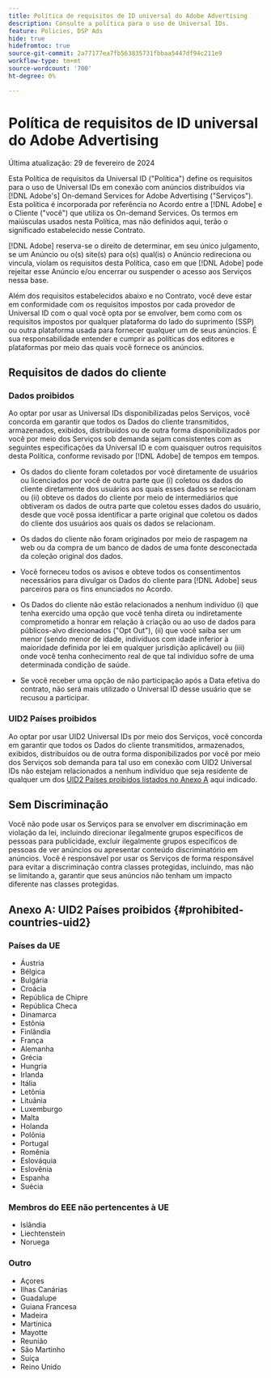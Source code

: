 ```yaml
---
title: Política de requisitos de ID universal do Adobe Advertising
description: Consulte a política para o uso de Universal IDs.
feature: Policies, DSP Ads
hide: true
hidefromtoc: true
source-git-commit: 2a77177ea7fb563835731fbbaa5447df94c211e9
workflow-type: tm+mt
source-wordcount: '700'
ht-degree: 0%

---
```


# Política de requisitos de ID universal do Adobe Advertising

<!-- In TOC, but hidden from TOC and both external and internal search -->

Última atualização: 29 de fevereiro de 2024

Esta Política de requisitos da Universal ID (&quot;Política&quot;) define os requisitos para o uso de Universal IDs em conexão com anúncios distribuídos via [!DNL Adobe's] On-demand Services for Adobe Advertising (&quot;Serviços&quot;). Esta política é incorporada por referência no Acordo entre a [!DNL Adobe] e o Cliente (&quot;você&quot;) que utiliza os On-demand Services. Os termos em maiúsculas usados nesta Política, mas não definidos aqui, terão o significado estabelecido nesse Contrato.

[!DNL Adobe] reserva-se o direito de determinar, em seu único julgamento, se um Anúncio ou o(s) site(s) para o(s) qual(is) o Anúncio redireciona ou vincula, violam os requisitos desta Política, caso em que [!DNL Adobe] pode rejeitar esse Anúncio e/ou encerrar ou suspender o acesso aos Serviços nessa base.

Além dos requisitos estabelecidos abaixo e no Contrato, você deve estar em conformidade com os requisitos impostos por cada provedor de Universal ID com o qual você opta por se envolver, bem como com os requisitos impostos por qualquer plataforma do lado do suprimento (SSP) ou outra plataforma usada para fornecer qualquer um de seus anúncios. É sua responsabilidade entender e cumprir as políticas dos editores e plataformas por meio das quais você fornece os anúncios.

## Requisitos de dados do cliente

### Dados proibidos

Ao optar por usar as Universal IDs disponibilizadas pelos Serviços, você concorda em garantir que todos os Dados do cliente transmitidos, armazenados, exibidos, distribuídos ou de outra forma disponibilizados por você por meio dos Serviços sob demanda sejam consistentes com as seguintes especificações da Universal ID e com quaisquer outros requisitos desta Política, conforme revisado por [!DNL Adobe] de tempos em tempos.

* Os dados do cliente foram coletados por você diretamente de usuários ou licenciados por você de outra parte que (i) coletou os dados do cliente diretamente dos usuários aos quais esses dados se relacionam ou (ii) obteve os dados do cliente por meio de intermediários que obtiveram os dados de outra parte que coletou esses dados do usuário, desde que você possa identificar a parte original que coletou os dados do cliente dos usuários aos quais os dados se relacionam.

* Os dados do cliente não foram originados por meio de raspagem na web ou da compra de um banco de dados de uma fonte desconectada da coleção original dos dados.

* Você forneceu todos os avisos e obteve todos os consentimentos necessários para divulgar os Dados do cliente para [!DNL Adobe] seus parceiros para os fins enunciados no Acordo.

* Os Dados do cliente não estão relacionados a nenhum indivíduo (i) que tenha exercido uma opção que você tenha direta ou indiretamente comprometido a honrar em relação à criação ou ao uso de dados para públicos-alvo direcionados (&quot;Opt Out&quot;), (ii) que você saiba ser um menor (sendo menor de idade, indivíduos com idade inferior à maioridade definida por lei em qualquer jurisdição aplicável) ou (iii) onde você tenha conhecimento real de que tal indivíduo sofre de uma determinada condição de saúde.

* Se você receber uma opção de não participação após a Data efetiva do contrato, não será mais utilizado o Universal ID desse usuário que se recusou a participar.

### UID2 Países proibidos

Ao optar por usar UID2 Universal IDs por meio dos Serviços, você concorda em garantir que todos os Dados do cliente transmitidos, armazenados, exibidos, distribuídos ou de outra forma disponibilizados por você por meio dos Serviços sob demanda para tal uso em conexão com UID2 Universal IDs não estejam relacionados a nenhum indivíduo que seja residente de qualquer um dos [UID2 Países proibidos listados no Anexo A](#prohibited-countries-uid2) aqui indicado.

## Sem Discriminação

Você não pode usar os Serviços para se envolver em discriminação em violação da lei, incluindo direcionar ilegalmente grupos específicos de pessoas para publicidade, excluir ilegalmente grupos específicos de pessoas de ver anúncios ou apresentar conteúdo discriminatório em anúncios. Você é responsável por usar os Serviços de forma responsável para evitar a discriminação contra classes protegidas, incluindo, mas não se limitando a, garantir que seus anúncios não tenham um impacto diferente nas classes protegidas.

## Anexo A: UID2 Países proibidos {#prohibited-countries-uid2}

### Países da UE

* Áustria
* Bélgica
* Bulgária
* Croácia
* República de Chipre
* República Checa
* Dinamarca
* Estônia
* Finlândia
* França
* Alemanha
* Grécia
* Hungria
* Irlanda
* Itália
* Letônia
* Lituânia
* Luxemburgo
* Malta
* Holanda
* Polônia
* Portugal
* Romênia
* Eslováquia
* Eslovênia
* Espanha
* Suécia

### Membros do EEE não pertencentes à UE

* Islândia
* Liechtenstein
* Noruega

### Outro

* Açores
* Ilhas Canárias
* Guadalupe
* Guiana Francesa
* Madeira
* Martinica
* Mayotte
* Reunião
* São Martinho
* Suíça
* Reino Unido
